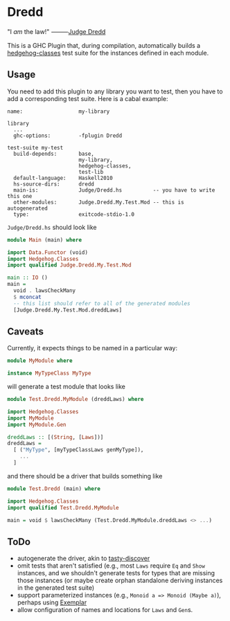 # Dredd

"I _am_ the law!" ⸻[Judge Dredd](https://en.wikipedia.org/wiki/Judge_Dredd)

This is a GHC Plugin that, during compilation, automatically builds a
[hedgehog-classes](https://github.com/hedgehogqa/haskell-hedgehog-classes) test
suite for the instances defined in each module.

## Usage

You need to add this plugin to any library you want to test, then you have to
add a corresponding test suite. Here is a cabal example:

```
name:                  my-library

library
  ...
  ghc-options:         -fplugin Dredd

test-suite my-test
  build-depends:       base,
                       my-library,
                       hedgehog-classes,
                       test-lib
  default-language:    Haskell2010
  hs-source-dirs:      dredd
  main-is:             Judge/Dredd.hs          -- you have to write this one
  other-modules:       Judge.Dredd.My.Test.Mod -- this is autogenerated
  type:                exitcode-stdio-1.0
```
`Judge/Dredd.hs` should look like

```haskell
module Main (main) where

import Data.Functor (void)
import Hedgehog.Classes
import qualified Judge.Dredd.My.Test.Mod

main :: IO ()
main =
  void . lawsCheckMany
  $ mconcat
  -- this list should refer to all of the generated modules
  [Judge.Dredd.My.Test.Mod.dreddLaws]
```

## Caveats

Currently, it expects things to be named in a particular way:

```haskell
module MyModule where

instance MyTypeClass MyType
```
will generate a test module that looks like
```haskell
module Test.Dredd.MyModule (dreddLaws) where

import Hedgehog.Classes
import MyModule
import MyModule.Gen

dreddLaws :: [(String, [Laws])]
dreddLaws =
  [ ("MyType", [myTypeClassLaws genMyType]),
    ...
  ]
```
and there should be a driver that builds something like
```haskell
module Test.Dredd (main) where

import Hedgehog.Classes
import qualified Test.Dredd.MyModule

main = void $ lawsCheckMany (Test.Dredd.MyModule.dreddLaws <> ...)
```

## ToDo

- autogenerate the driver, akin to [tasty-discover](https://git.coop/decentral1se/tasty-discover)
- omit tests that aren't satisfied (e.g., most `Laws` require `Eq` and `Show` instances, and we shouldn't generate tests for types that are missing those instances (or maybe create orphan standalone deriving instances in the generated test suite)
- support parameterized instances (e.g., `Monoid a => Monoid (Maybe a)`), perhaps using [Exemplar](https://github.com/matt-noonan/exemplar)
- allow configuration of names and locations for `Laws` and `Gen`s.
